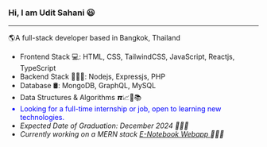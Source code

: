 <div font-family:"Tahoma" >
  <h3>Hi, I am Udit Sahani 😃</h3>
  <hr/>
  <p>🌎A full-stack developer based in Bangkok, Thailand </p>
  
<ul>
  <li>Frontend Stack 💻: HTML, CSS, TailwindCSS, JavaScript, Reactjs, TypeScript</li>
  <li>Backend Stack 👨🏽‍💻: Nodejs, Expressjs, PHP</li>
  <li>Database 🛢: MongoDB, GraphQL, MySQL</li>
  <li>Data Structures & Algorithms 𝞹📈🧠📚</li>
  <li style="color:blue;">Looking for a full-time internship or job, open to learning new technologies.</li>
  <li><i>Expected Date of Graduation: December 2024 👨🏻‍🎓</i></li>
  <li><i>Currently working on a MERN stack <a href="https://github.com/uditrsahani/e-Notebook"> E-Notebook Webapp </a> 👨🏽‍💻</i></li>
</ul>
  
</div>
